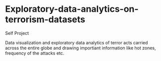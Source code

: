 # Exploratory-data-analytics-on-terrorism-datasets

Self Project



Data visualization and exploratory data analytics of terror acts carried across the entire globe and drawing importiant information like hot zones, frequency of the attacks etc.
